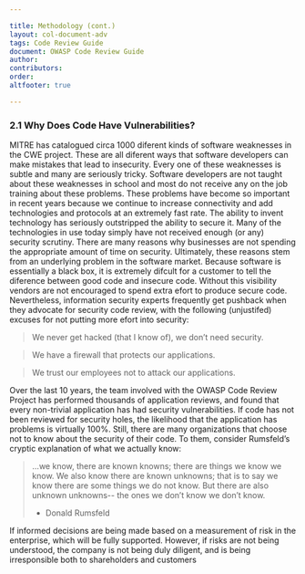 ```yaml
---

title: Methodology (cont.)
layout: col-document-adv
tags: Code Review Guide
document: OWASP Code Review Guide
author:
contributors:
order: 
altfooter: true

---
```


### 2.1 Why Does Code Have Vulnerabilities?

MITRE has catalogued circa 1000 diferent kinds of software weaknesses in the CWE project. These are all
diferent ways that software developers can make mistakes that lead to insecurity. Every one of these weaknesses is subtle and many are seriously tricky. Software developers are not taught about these weaknesses in
school and most do not receive any on the job training about these problems.
These problems have become so important in recent years because we continue to increase connectivity
and add technologies and protocols at an extremely fast rate. The ability to invent technology has seriously
outstripped the ability to secure it. Many of the technologies in use today simply have not received enough
(or any) security scrutiny.
There are many reasons why businesses are not spending the appropriate amount of time on security. Ultimately, these reasons stem from an underlying problem in the software market. Because software is essentially a black box, it is extremely difcult for a customer to tell the diference between good code and insecure
code. Without this visibility vendors are not encouraged to spend extra efort to produce secure code. Nevertheless, information security experts frequently get pushback when they advocate for security code review,
with the following (unjustifed) excuses for not putting more efort into security:
> We never get hacked (that I know of), we don’t need security.

> We have a firewall that protects our applications.

> We trust our employees not to attack our applications.

Over the last 10 years, the team involved with the OWASP Code Review Project has performed thousands of
application reviews, and found that every non-trivial application has had security vulnerabilities. If code has
not been reviewed for security holes, the likelihood that the application has problems is virtually 100%.
Still, there are many organizations that choose not to know about the security of their code. To them, consider
Rumsfeld’s cryptic explanation of what we actually know:

> ...we know, there are known knowns; there are things we know we know. We also know there are known unknowns; that is to say we know there are some things we do not know. But there are also unknown unknowns-- the ones we don’t know we don’t know.
> - Donald Rumsfeld

If informed decisions are being made based on a measurement of risk in the enterprise, which will be fully
supported. However, if risks are not being understood, the company is not being duly diligent, and is being
irresponsible both to shareholders and customers

